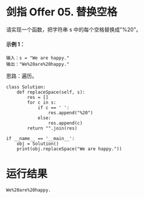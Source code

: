 # 剑指 Offer 05. 替换空格
请实现一个函数，把字符串 s 中的每个空格替换成"%20"。


#### 示例 1：

    输入：s = "We are happy."
    输出："We%20are%20happy."

思路：遍历。

    class Solution:
        def replaceSpace(self, s):
            res = []
            for c in s:
                if c == ' ':
                    res.append("%20")
                else:
                    res.append(c)
            return "".join(res)

    if __name__ == '__main__':
        obj = Solution()
        print(obj.replaceSpace("We are happy."))

# 运行结果
    We%20are%20happy.
